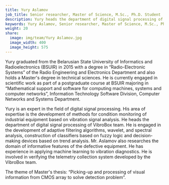 ```yaml
---
title: Yury Aslamov
job_title: Senior researcher, Master of Science, M.Sc., Ph.D. Student
description: Yury heads the department of digital signal processing of VibroBox team. He is engaged in the development of adaptive filtering algorithms, wavelet, and spectral analysis, construction of classifiers based on fuzzy logic and decision-making devices based on trend analysis.
keywords: Yury Aslamov, Senior researcher, Master of Science, M.Sc., Ph.D. Student, VibroBox
weight: 20
share:
  image: img/team/Yury Aslamov.jpg
  image_width: 400
  image_height: 575
---
```

Yury graduated from the Belarusian State University of Informatics and Radioelectronics (BSUIR) in 2015 with a degree in “Radio-Electronic Systems” of the Radio Engineering and Electronics Department and also holds a Master's degree in technical sciences. He is currently engaged in scientific work as part of a postgraduate course at BSUIR majoring in “Mathematical support and software for computing machines, systems and computer networks”, Information Technology Software Division, Computer Networks and Systems Department.

Yury is an expert in the field of digital signal processing. His area of expertise is the development of methods for condition monitoring of industrial equipment based on vibration signal analysis. He heads the department of digital signal processing of VibroBox team. He is engaged in the development of adaptive filtering algorithms, wavelet, and spectral analysis, construction of classifiers based on fuzzy logic and decision-making devices based on trend analysis. Mr. Aslamov also researches the domain of informative features of the defective equipment. He has experience in applying machine learning to vibration diagnostics. He is involved in verifying the telemetry collection system developed by the VibroBox team.

The theme of Master's thesis: “Picking-up and processing of visual information from CMOS array to solve detection problem”.
